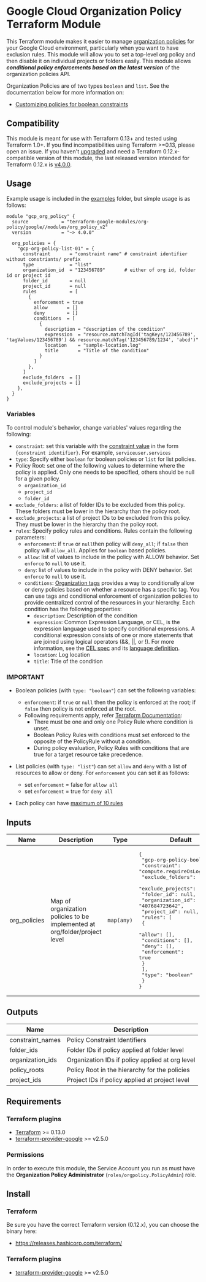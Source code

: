 # Google Cloud Organization Policy Terraform Module

This Terraform module makes it easier to manage [organization policies](https://cloud.google.com/resource-manager/docs/organization-policy/overview) for your Google Cloud environment, particularly when you want to have exclusion rules. This module will allow you to set a top-level org policy and then disable it on individual projects or folders easily. This module allows **_conditional policy enforcements based on the latest version_** of the organization policies API.

Organization Policies are of two types `boolean` and `list`. See the documentation below for more information on:
 - [Customizing policies for boolean constraints](https://cloud.google.com/resource-manager/docs/organization-policy/creating-managing-policies#boolean_constraints)


## Compatibility
This module is meant for use with Terraform 0.13+ and tested using Terraform 1.0+. If you find incompatibilities using Terraform >=0.13, please open an issue.
 If you haven't
[upgraded](https://www.terraform.io/upgrade-guides/0-13.html) and need a Terraform
0.12.x-compatible version of this module, the last released version
intended for Terraform 0.12.x is [v4.0.0](https://registry.terraform.io/modules/terraform-google-modules/-org-policy/google/v4.0.0).

## Usage
Example usage is included in the [examples](./examples/org_policy_v2) folder, but simple usage is as follows:

```hcl
module "gcp_org_policy" {
  source            = "terraform-google-modules/org-policy/google//modules/org_policy_v2"
  version           = "~> 4.0.0"

  org_policies = {
    "gcp-org-policy-list-01" = {
      constraint       = "constraint name" # constraint identifier without constriants/ prefix
      type             = "list"
      organization_id  = "123456789"       # either of org id, folder id or project id
      folder_id        = null
      project_id       = null
      rules            = [
        {
          enforcement = true
          allow       = []
          deny        = []
          conditions  = [
            {
              description = "description of the condition"
              expression  = "resource.matchTagId('tagKeys/123456789', 'tagValues/123456789') && resource.matchTag('123456789/1234', 'abcd')"
              location    = "sample-location.log"
              title       = "Title of the condition"
            }
          ]
        },
      ]
      exclude_folders  = []
      exclude_projects = []
    },
  }
}
```

### Variables
To control module's behavior, change variables' values regarding the following:

- `constraint`: set this variable with the [constraint value](https://cloud.google.com/resource-manager/docs/organization-policy/org-policy-constraints#available_constraints) in the form `{constraint identifier}`. For example, `serviceuser.services`
- `type`: Specify either `boolean` for boolean policies or `list` for list policies.
- Policy Root: set one of the following values to determine where the policy is applied. Only one needs to be specified, others should be null for a given policy.
  - `organization_id`
  - `project_id`
  - `folder_id`
- `exclude_folders`: a list of folder IDs to be excluded from this policy. These folders must be lower in the hierarchy than the policy root.
- `exclude_projects`: a list of project IDs to be excluded from this policy. They must be lower in the hierarchy than the policy root.
- `rules`: Specify policy rules and conditions. Rules contain the following parameters:
  - `enforcement`: if `true` or `null`then policy will `deny_all`; if `false` then policy will `allow_all`. Applies for `boolean` based policies.
  - `allow`: list of values to include in the policy with ALLOW behavior. Set `enforce` to `null` to use it.
  - `deny`: list of values to include in the policy with DENY behavior. Set `enforce` to `null` to use it.
  - `conditions`: [Organization tags](https://cloud.google.com/resource-manager/docs/organization-policy/tags-organization-policy) provides a way to conditionally allow or deny policies based on whether a resource has a specific tag. You can use tags and conditional enforcement of organization policies to provide centralized control of the resources in your hierarchy. Each condition has the following properties:
    - `description`: Description of the condition
    - `expression`: Common Expression Language, or CEL, is the expression language used to specify conditional expressions. A conditional expression consists of one or more statements that are joined using logical operators (&&, ||, or !). For more information, see the [CEL spec](https://github.com/google/cel-spec) and its [language definition](https://github.com/google/cel-spec/blob/master/doc/langdef.md).
    - `location`: Log location
    - `title`: Title of the condition

### IMPORTANT
- Boolean policies (with `type: "boolean"`) can set the following variables:
  - `enforcement`: if `true` or `null` then the policy is enforced at the root; if `false` then policy is not enforced at the root.
  - Following requirements apply, refer [Terraform Documentation](https://registry.terraform.io/providers/hashicorp/google/latest/docs/resources/org_policy_policy#rules):
  	- There must be one and only one Policy Rule where condition is unset.
  	- Boolean Policy Rules with conditions must set enforced to the opposite of the PolicyRule without a condition.
  	- During policy evaluation, Policy Rules with conditions that are true for a target resource take precedence.

- List policies (with `type: "list"`) can set `allow` and `deny` with a list of resources to allow or deny. For `enforcement` you can set it as follows:
  - set `enforcement` = false for `allow all`
  - set `enforcement` = true for `deny all`
- Each policy can have [maximum of 10 rules](https://registry.terraform.io/providers/hashicorp/google/latest/docs/resources/org_policy_policy#rules)

<!-- BEGINNING OF PRE-COMMIT-TERRAFORM DOCS HOOK -->
## Inputs

| Name | Description | Type | Default | Required |
|------|-------------|------|---------|:--------:|
| org\_policies | Map of organization policies to be implemented at org/folder/project level | `map(any)` | <pre>{<br>  "gcp-org-policy-bool-01": {<br>    "constraint": "compute.requireOsLogin",<br>    "exclude_folders": [],<br>    "exclude_projects": [],<br>    "folder_id": null,<br>    "organization_id": "407684723642",<br>    "project_id": null,<br>    "rules": [<br>      {<br>        "allow": [],<br>        "conditions": [],<br>        "deny": [],<br>        "enforcement": true<br>      }<br>    ],<br>    "type": "boolean"<br>  }<br>}</pre> | no |

## Outputs

| Name | Description |
|------|-------------|
| constraint\_names | Policy Constraint Identifiers |
| folder\_ids | Folder IDs if policy applied at folder level |
| organization\_ids | Organization IDs if policy applied at org level |
| policy\_roots | Policy Root in the hierarchy for the policies |
| project\_ids | Project IDs if policy applied at project level |

<!-- END OF PRE-COMMIT-TERRAFORM DOCS HOOK -->

## Requirements
### Terraform plugins
- [Terraform](https://www.terraform.io/downloads.html) >= 0.13.0
- [terraform-provider-google](https://github.com/terraform-providers/terraform-provider-google) >= v2.5.0

### Permissions
In order to execute this module, the Service Account you run as must have the **Organization Policy Administrator** (`roles/orgpolicy.PolicyAdmin`) role.

## Install
### Terraform
Be sure you have the correct Terraform version (0.12.x), you can choose the binary here:
- https://releases.hashicorp.com/terraform/

### Terraform plugins

- [terraform-provider-google](https://github.com/terraform-providers/terraform-provider-google) >= v2.5.0

